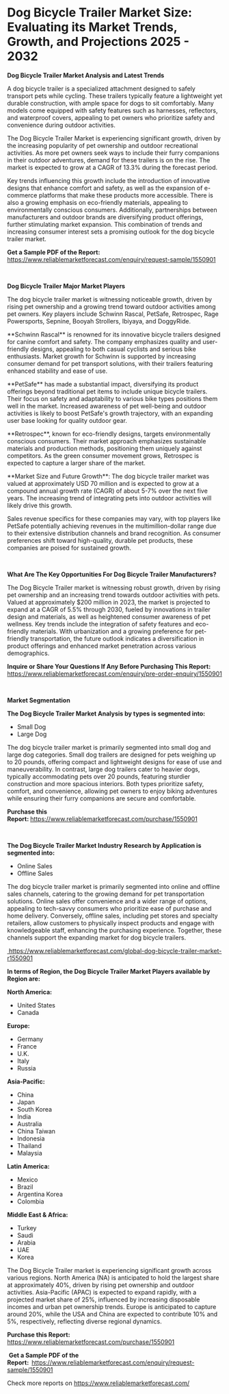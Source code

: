 <p><h1>Dog Bicycle Trailer Market Size: Evaluating its Market Trends, Growth, and Projections 2025 - 2032</h1></p><p><strong>Dog Bicycle Trailer Market Analysis and Latest Trends</strong></p>
<p><p>A dog bicycle trailer is a specialized attachment designed to safely transport pets while cycling. These trailers typically feature a lightweight yet durable construction, with ample space for dogs to sit comfortably. Many models come equipped with safety features such as harnesses, reflectors, and waterproof covers, appealing to pet owners who prioritize safety and convenience during outdoor activities.</p><p>The Dog Bicycle Trailer Market is experiencing significant growth, driven by the increasing popularity of pet ownership and outdoor recreational activities. As more pet owners seek ways to include their furry companions in their outdoor adventures, demand for these trailers is on the rise. The market is expected to grow at a CAGR of 13.3% during the forecast period. </p><p>Key trends influencing this growth include the introduction of innovative designs that enhance comfort and safety, as well as the expansion of e-commerce platforms that make these products more accessible. There is also a growing emphasis on eco-friendly materials, appealing to environmentally conscious consumers. Additionally, partnerships between manufacturers and outdoor brands are diversifying product offerings, further stimulating market expansion. This combination of trends and increasing consumer interest sets a promising outlook for the dog bicycle trailer market.</p></p>
<p><strong>Get a Sample PDF of the Report:&nbsp;</strong> <a href="https://www.reliablemarketforecast.com/enquiry/request-sample/1550901?utm_campaign=2397&utm_medium=2&utm_source=Github&utm_content=ia&utm_term=04042025&utm_id=dog-bicycle-trailer">https://www.reliablemarketforecast.com/enquiry/request-sample/1550901</a></p>
<p>&nbsp;</p>
<p><strong>Dog Bicycle Trailer Major Market Players</strong></p>
<p><p>The dog bicycle trailer market is witnessing noticeable growth, driven by rising pet ownership and a growing trend toward outdoor activities among pet owners. Key players include Schwinn Rascal, PetSafe, Retrospec, Rage Powersports, Sepnine, Booyah Strollers, Ibiyaya, and DoggyRide.</p><p>**Schwinn Rascal** is renowned for its innovative bicycle trailers designed for canine comfort and safety. The company emphasizes quality and user-friendly designs, appealing to both casual cyclists and serious bike enthusiasts. Market growth for Schwinn is supported by increasing consumer demand for pet transport solutions, with their trailers featuring enhanced stability and ease of use.</p><p>**PetSafe** has made a substantial impact, diversifying its product offerings beyond traditional pet items to include unique bicycle trailers. Their focus on safety and adaptability to various bike types positions them well in the market. Increased awareness of pet well-being and outdoor activities is likely to boost PetSafe's growth trajectory, with an expanding user base looking for quality outdoor gear.</p><p>**Retrospec**, known for eco-friendly designs, targets environmentally conscious consumers. Their market approach emphasizes sustainable materials and production methods, positioning them uniquely against competitors. As the green consumer movement grows, Retrospec is expected to capture a larger share of the market.</p><p>**Market Size and Future Growth**: The dog bicycle trailer market was valued at approximately USD 70 million and is expected to grow at a compound annual growth rate (CAGR) of about 5-7% over the next five years. The increasing trend of integrating pets into outdoor activities will likely drive this growth.</p><p>Sales revenue specifics for these companies may vary, with top players like PetSafe potentially achieving revenues in the multimillion-dollar range due to their extensive distribution channels and brand recognition. As consumer preferences shift toward high-quality, durable pet products, these companies are poised for sustained growth.</p></p>
<p>&nbsp;</p>
<p><strong>What Are The Key Opportunities For Dog Bicycle Trailer Manufacturers?</strong></p>
<p><p>The Dog Bicycle Trailer market is witnessing robust growth, driven by rising pet ownership and an increasing trend towards outdoor activities with pets. Valued at approximately $200 million in 2023, the market is projected to expand at a CAGR of 5.5% through 2030, fueled by innovations in trailer design and materials, as well as heightened consumer awareness of pet wellness. Key trends include the integration of safety features and eco-friendly materials. With urbanization and a growing preference for pet-friendly transportation, the future outlook indicates a diversification in product offerings and enhanced market penetration across various demographics.</p></p>
<p><strong>Inquire or Share Your Questions If Any Before Purchasing This Report:</strong> <a href="https://www.reliablemarketforecast.com/enquiry/pre-order-enquiry/1550901?utm_campaign=2397&utm_medium=2&utm_source=Github&utm_content=ia&utm_term=04042025&utm_id=dog-bicycle-trailer">https://www.reliablemarketforecast.com/enquiry/pre-order-enquiry/1550901</a></p>
<p>&nbsp;</p>
<p><strong>Market Segmentation</strong></p>
<p><strong>The Dog Bicycle Trailer Market Analysis by types is segmented into:</strong></p>
<p><ul><li>Small Dog</li><li>Large Dog</li></ul></p>
<p><p>The dog bicycle trailer market is primarily segmented into small dog and large dog categories. Small dog trailers are designed for pets weighing up to 20 pounds, offering compact and lightweight designs for ease of use and maneuverability. In contrast, large dog trailers cater to heavier dogs, typically accommodating pets over 20 pounds, featuring sturdier construction and more spacious interiors. Both types prioritize safety, comfort, and convenience, allowing pet owners to enjoy biking adventures while ensuring their furry companions are secure and comfortable.</p></p>
<p><strong>Purchase this Report:&nbsp;</strong><a href="https://www.reliablemarketforecast.com/purchase/1550901?utm_campaign=2397&utm_medium=2&utm_source=Github&utm_content=ia&utm_term=04042025&utm_id=dog-bicycle-trailer">https://www.reliablemarketforecast.com/purchase/1550901</a></p>
<p>&nbsp;</p>
<p><strong>The Dog Bicycle Trailer Market Industry Research by Application is segmented into:</strong></p>
<p><ul><li>Online Sales</li><li>Offline Sales</li></ul></p>
<p><p>The dog bicycle trailer market is primarily segmented into online and offline sales channels, catering to the growing demand for pet transportation solutions. Online sales offer convenience and a wider range of options, appealing to tech-savvy consumers who prioritize ease of purchase and home delivery. Conversely, offline sales, including pet stores and specialty retailers, allow customers to physically inspect products and engage with knowledgeable staff, enhancing the purchasing experience. Together, these channels support the expanding market for dog bicycle trailers.</p></p>
<p><a href="https://www.reliablemarketforecast.com/global-dog-bicycle-trailer-market-r1550901?utm_campaign=2397&utm_medium=2&utm_source=Github&utm_content=ia&utm_term=04042025&utm_id=dog-bicycle-trailer">&nbsp;https://www.reliablemarketforecast.com/global-dog-bicycle-trailer-market-r1550901</a></p>
<p><strong>In terms of Region, the Dog Bicycle Trailer Market Players available by Region are:</strong></p>
<p>
    <p> <strong> North America: </strong>
        <ul>
            <li>United States</li>
            <li>Canada</li>
        </ul>
        </p> 
    <p> <strong> Europe: </strong>
        <ul>
            <li>Germany</li>
            <li>France</li>
            <li>U.K.</li>
            <li>Italy</li>
            <li>Russia</li>
        </ul>
        </p> 
    <p> <strong> Asia-Pacific: </strong>
        <ul>
            <li>China</li>
            <li>Japan</li>
            <li>South Korea</li>
            <li>India</li>
            <li>Australia</li>
            <li>China Taiwan</li>
            <li>Indonesia</li>
            <li>Thailand</li>
            <li>Malaysia</li>
        </ul>
        </p> 
    <p> <strong> Latin America: </strong>
        <ul>
            <li>Mexico</li>
            <li>Brazil</li>
            <li>Argentina Korea</li>
            <li>Colombia</li>
        </ul>
        </p> 
    <p> <strong> Middle East & Africa: </strong>
        <ul>
            <li>Turkey</li>
            <li>Saudi</li>
            <li>Arabia</li>
            <li>UAE</li>
            <li>Korea</li>
        </ul>
    </p>
    </p>
<p><p>The Dog Bicycle Trailer market is experiencing significant growth across various regions. North America (NA) is anticipated to hold the largest share at approximately 40%, driven by rising pet ownership and outdoor activities. Asia-Pacific (APAC) is expected to expand rapidly, with a projected market share of 25%, influenced by increasing disposable incomes and urban pet ownership trends. Europe is anticipated to capture around 20%, while the USA and China are expected to contribute 10% and 5%, respectively, reflecting diverse regional dynamics.</p></p>
<p><strong>Purchase this Report: </strong><a href="https://www.reliablemarketforecast.com/purchase/1550901?utm_campaign=2397&utm_medium=2&utm_source=Github&utm_content=ia&utm_term=04042025&utm_id=dog-bicycle-trailer">https://www.reliablemarketforecast.com/purchase/1550901</a></p>
<p>&nbsp;<strong>Get a Sample PDF of the Report:&nbsp;&nbsp;</strong><a href="https://www.reliablemarketforecast.com/enquiry/request-sample/1550901?utm_campaign=2397&utm_medium=2&utm_source=Github&utm_content=ia&utm_term=04042025&utm_id=dog-bicycle-trailer">https://www.reliablemarketforecast.com/enquiry/request-sample/1550901</a></p>
<p><strong></strong></p>
<p>Check more reports on <a href="https://www.reliablemarketforecast.com/?utm_campaign=2397&utm_medium=2&utm_source=Github&utm_content=ia&utm_term=04042025&utm_id=dog-bicycle-trailer">https://www.reliablemarketforecast.com/</a></p>